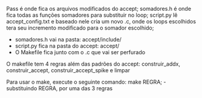 Pass é onde fica os arquivos modificados do accept;
somadores.h é onde fica todas as funções somadores para substituir no loop;
script.py lê accept_config.txt e baseado nele cria um novo .c, onde os loops escolhidos tera seu incremento modificado para o somador escolhido;

- somadores.h vai na pasta: accept/include/
- script.py fica na pasta do accept: accept/
- O Makefile fica junto com o .c que vai ser perfurado

O makefile tem 4 regras além das padrões do accept: construir_addx, construir_accept, construir_accept_spike e limpar

Para usar o make, execute o seguinte comando: make REGRA;     - substituindo REGRA, por uma das 3 regras
